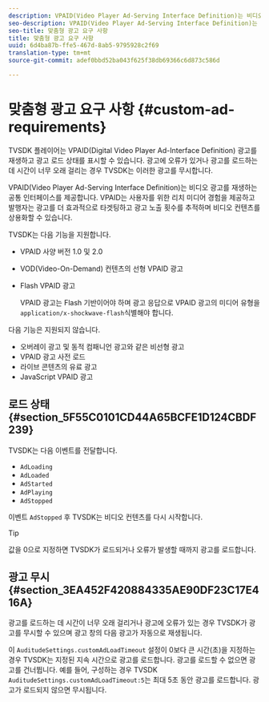 ```yaml
---
description: VPAID(Video Player Ad-Serving Interface Definition)는 비디오 광고를 재생하는 공통 인터페이스를 제공합니다. VPAID는 사용자를 위한 리치 미디어 경험을 제공하고 발행자는 광고를 더 효과적으로 타겟팅하고 광고 노출 횟수를 추적하며 비디오 컨텐츠를 상용화할 수 있습니다.
seo-description: VPAID(Video Player Ad-Serving Interface Definition)는 비디오 광고를 재생하는 공통 인터페이스를 제공합니다. VPAID는 사용자를 위한 리치 미디어 경험을 제공하고 발행자는 광고를 더 효과적으로 타겟팅하고 광고 노출 횟수를 추적하며 비디오 컨텐츠를 상용화할 수 있습니다.
seo-title: 맞춤형 광고 요구 사항
title: 맞춤형 광고 요구 사항
uuid: 6d4ba87b-ffe5-467d-8ab5-9795928c2f69
translation-type: tm+mt
source-git-commit: adef0bbd52ba043f625f38db69366c6d873c586d

---
```



# 맞춤형 광고 요구 사항 {#custom-ad-requirements}

TVSDK 플레이어는 VPAID(Digital Video Player Ad-Interface Definition) 광고를 재생하고 광고 로드 상태를 표시할 수 있습니다. 광고에 오류가 있거나 광고를 로드하는 데 시간이 너무 오래 걸리는 경우 TVSDK는 이러한 광고를 무시합니다.

VPAID(Video Player Ad-Serving Interface Definition)는 비디오 광고를 재생하는 공통 인터페이스를 제공합니다. VPAID는 사용자를 위한 리치 미디어 경험을 제공하고 발행자는 광고를 더 효과적으로 타겟팅하고 광고 노출 횟수를 추적하며 비디오 컨텐츠를 상용화할 수 있습니다.

<!--<a id="section_9A358902CBC24999BA34206EE2029616"></a>-->

TVSDK는 다음 기능을 지원합니다.

* VPAID 사양 버전 1.0 및 2.0
* VOD(Video-On-Demand) 컨텐츠의 선형 VPAID 광고
* Flash VPAID 광고

   VPAID 광고는 Flash 기반이어야 하며 광고 응답으로 VPAID 광고의 미디어 유형을 `application/x-shockwave-flash`식별해야 합니다.

다음 기능은 지원되지 않습니다.

* 오버레이 광고 및 동적 컴패니언 광고와 같은 비선형 광고
* VPAID 광고 사전 로드
* 라이브 콘텐츠의 유료 광고
* JavaScript VPAID 광고

## 로드 상태 {#section_5F55C0101CD44A65BCFE1D124CBDF239}

TVSDK는 다음 이벤트를 전달합니다.

* `AdLoading`
* `AdLoaded`
* `AdStarted`
* `AdPlaying`
* `AdStopped`

이벤트 `AdStopped` 후 TVSDK는 비디오 컨텐츠를 다시 시작합니다.

>[!TIP]
>
>값을 0으로 지정하면 TVSDK가 로드되거나 오류가 발생할 때까지 광고를 로드합니다.

## 광고 무시 {#section_3EA452F420884335AE90DF23C17E416A}

광고를 로드하는 데 시간이 너무 오래 걸리거나 광고에 오류가 있는 경우 TVSDK가 광고를 무시할 수 있으며 광고 창의 다음 광고가 자동으로 재생됩니다.

이 `AuditudeSettings.customAdLoadTimeout` 설정이 0보다 큰 시간(초)을 지정하는 경우 TVSDK는 지정된 지속 시간으로 광고를 로드합니다. 광고를 로드할 수 없으면 광고를 건너뜁니다. 예를 들어, 구성하는 경우 TVSDK `AuditudeSettings.customAdLoadTimeout:5`는 최대 5초 동안 광고를 로드합니다. 광고가 로드되지 않으면 무시됩니다.
